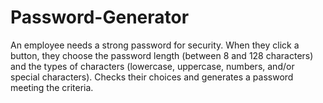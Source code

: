 # Password-Generator
An employee needs a strong password for security. When they click a button, they choose the password length (between 8 and 128 characters) and the types of characters (lowercase, uppercase, numbers, and/or special characters). Checks their choices and generates a password meeting the criteria. 
